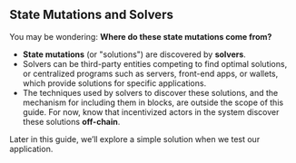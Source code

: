 ## State Mutations and Solvers

You may be wondering: **Where do these state mutations come from?**

- **State mutations** (or "solutions") are discovered by **solvers**.
- Solvers can be third-party entities competing to find optimal solutions, or centralized programs such as servers, front-end apps, or wallets, which provide solutions for specific applications.
- The techniques used by solvers to discover these solutions, and the mechanism for including them in blocks, are outside the scope of this guide. For now, know that incentivized actors in the system discover these solutions **off-chain**.

Later in this guide, we’ll explore a simple solution when we test our application.